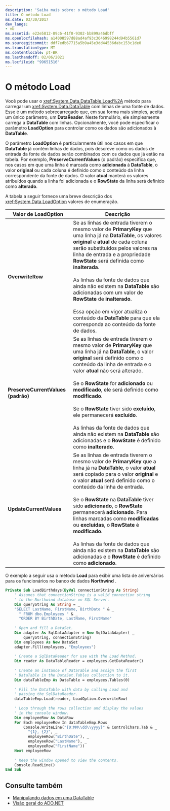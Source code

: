 ```yaml
---
description: 'Saiba mais sobre: o método Load'
title: O método Load
ms.date: 03/30/2017
dev_langs:
- vb
ms.assetid: e22e5812-89c6-41f0-9302-bb899a46dbff
ms.openlocfilehash: a14008597d88ad4af93c3646998244d94b5561d7
ms.sourcegitcommit: ddf7edb67715a5b9a45e3dd44536dabc153c1de0
ms.translationtype: MT
ms.contentlocale: pt-BR
ms.lasthandoff: 02/06/2021
ms.locfileid: "99651516"
---
```

# <a name="the-load-method"></a>O método Load

Você pode usar o <xref:System.Data.DataTable.Load%2A> método para carregar um <xref:System.Data.DataTable> com linhas de uma fonte de dados. Esse é um método sobrecarregado que, em sua forma mais simples, aceita um único parâmetro, um **DataReader**. Neste formulário, ele simplesmente carrega a **DataTable** com linhas. Opcionalmente, você pode especificar o parâmetro **LoadOption** para controlar como os dados são adicionados à **DataTable**.  
  
 O parâmetro **LoadOption** é particularmente útil nos casos em que **DataTable** já contém linhas de dados, pois descreve como os dados de entrada da fonte de dados serão combinados com os dados que já estão na tabela. Por exemplo, **PreserveCurrentValues** (o padrão) especifica que, nos casos em que uma linha é marcada como **adicionada** à **DataTable**, o valor **original** ou cada coluna é definido como o conteúdo da linha correspondente da fonte de dados. O valor **atual** manterá os valores atribuídos quando a linha foi adicionada e o **RowState** da linha será definido como **alterado**.  
  
 A tabela a seguir fornece uma breve descrição dos <xref:System.Data.LoadOption> valores de enumeração.  
  
|Valor de LoadOption|Descrição|  
|----------------------|-----------------|  
|**OverwriteRow**|Se as linhas de entrada tiverem o mesmo valor de **PrimaryKey** que uma linha já na **DataTable**, os valores **original** e **atual** de cada coluna serão substituídos pelos valores na linha de entrada e a propriedade **RowState** será definida como **inalterada**.<br /><br /> As linhas da fonte de dados que ainda não existem na **DataTable** são adicionadas com um valor de **RowState** de **inalterado**.<br /><br /> Essa opção em vigor atualiza o conteúdo da **DataTable** para que ela corresponda ao conteúdo da fonte de dados.|  
|**PreserveCurrentValues (padrão)**|Se as linhas de entrada tiverem o mesmo valor de **PrimaryKey** que uma linha já na **DataTable**, o valor **original** será definido como o conteúdo da linha de entrada e o valor **atual** não será alterado.<br /><br /> Se o **RowState** for **adicionado** ou **modificado**, ele será definido como **modificado**.<br /><br /> Se o **RowState** tiver sido **excluído**, ele permanecerá **excluído**.<br /><br /> As linhas da fonte de dados que ainda não existem na **DataTable** são adicionadas e o **RowState** é definido como **inalterado**.|  
|**UpdateCurrentValues**|Se as linhas de entrada tiverem o mesmo valor de **PrimaryKey** que a linha já na **DataTable**, o valor **atual** será copiado para o valor **original** e o valor **atual** será definido como o conteúdo da linha de entrada.<br /><br /> Se o **RowState** na **DataTable** tiver sido **adicionado**, o **RowState** permanecerá **adicionado**. Para linhas marcadas como **modificadas** ou **excluídas**, o **RowState** é **modificado**.<br /><br /> As linhas da fonte de dados que ainda não existem na **DataTable** são adicionadas e o **RowState** é definido como **adicionado**.|  
  
 O exemplo a seguir usa o método **Load** para exibir uma lista de aniversários para os funcionários no banco de dados **Northwind** .  
  
```vb  
Private Sub LoadBirthdays(ByVal connectionString As String)  
    ' Assumes that connectionString is a valid connection string  
    ' to the Northwind database on SQL Server.  
    Dim queryString As String = _  
    "SELECT LastName, FirstName, BirthDate " & _  
      " FROM dbo.Employees " & _  
      "ORDER BY BirthDate, LastName, FirstName"  
  
    ' Open and fill a DataSet.
    Dim adapter As SqlDataAdapter = New SqlDataAdapter( _  
        queryString, connectionString)  
    Dim employees As New DataSet  
    adapter.Fill(employees, "Employees")  
  
    ' Create a SqlDataReader for use with the Load Method.  
    Dim reader As DataTableReader = employees.GetDataReader()  
  
    ' Create an instance of DataTable and assign the first  
    ' DataTable in the DataSet.Tables collection to it.  
    Dim dataTableEmp As DataTable = employees.Tables(0)  
  
    ' Fill the DataTable with data by calling Load and  
    ' passing the SqlDataReader.  
    dataTableEmp.Load(reader, LoadOption.OverwriteRow)  
  
    ' Loop through the rows collection and display the values  
    ' in the console window.  
    Dim employeeRow As DataRow  
    For Each employeeRow In dataTableEmp.Rows  
        Console.WriteLine("{0:MM\\dd\\yyyy}" & ControlChars.Tab & _  
          "{1}, {2}", _  
          employeeRow("BirthDate"), _  
          employeeRow("LastName"), _  
          employeeRow("FirstName"))  
    Next employeeRow  
  
    ' Keep the window opened to view the contents.  
    Console.ReadLine()  
End Sub  
```  
  
## <a name="see-also"></a>Consulte também

- [Manipulando dados em uma DataTable](manipulating-data-in-a-datatable.md)
- [Visão geral do ADO.NET](../ado-net-overview.md)
